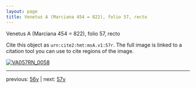 ```yaml
---
layout: page
title: Venetus A (Marciana 454 = 822), folio 57, recto
---
```


Venetus A (Marciana 454 = 822), folio 57, recto

Cite this object as `urn:cite2:hmt:msA.v1:57r`.  The full image is linked to a citation tool you can use to cite regions of the image.

[![VA057RN_0058](http://www.homermultitext.org/iipsrv?IIIF=/project/homer/pyramidal/deepzoom/hmt/vaimg/2017a/VA057RN_0058.tif/full/800,/0/default.jpg)](http://www.homermultitext.org/ict2/?urn=urn:cite2:hmt:vaimg.2017a:VA057RN_0058) 

---

previous:  [56v](../56v/) | next: [57v](../57v/)